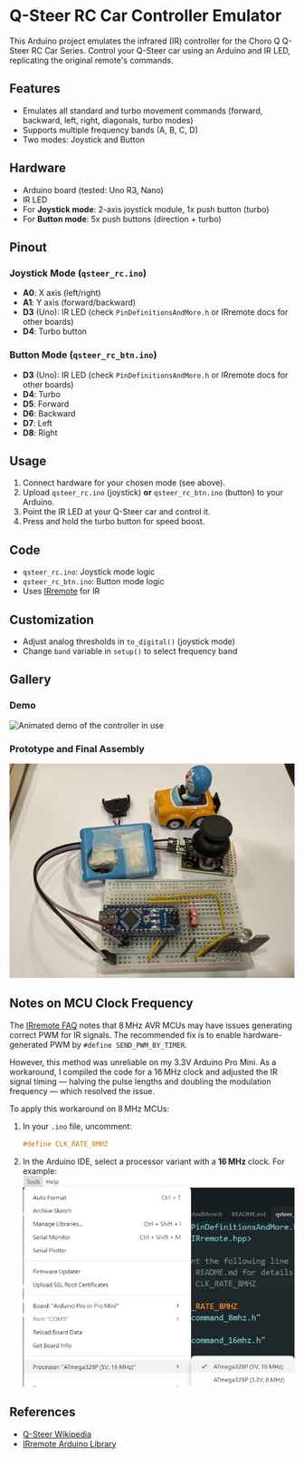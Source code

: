 # Q-Steer RC Car Controller Emulator

This Arduino project emulates the infrared (IR) controller for the Choro Q Q-Steer RC Car Series. Control your Q-Steer car using an Arduino and IR LED, replicating the original remote's commands.

## Features

- Emulates all standard and turbo movement commands (forward, backward, left, right, diagonals, turbo modes)
- Supports multiple frequency bands (A, B, C, D)
- Two modes: Joystick and Button

## Hardware

- Arduino board (tested: Uno R3, Nano)
- IR LED
- For **Joystick mode**: 2-axis joystick module, 1x push button (turbo)
- For **Button mode**: 5x push buttons (direction + turbo)

## Pinout

### Joystick Mode (`qsteer_rc.ino`)

- **A0**: X axis (left/right)
- **A1**: Y axis (forward/backward)
- **D3** (Uno): IR LED (check `PinDefinitionsAndMore.h` or IRremote docs for other boards)
- **D4**: Turbo button

### Button Mode (`qsteer_rc_btn.ino`)

- **D3** (Uno): IR LED (check `PinDefinitionsAndMore.h` or IRremote docs for other boards)
- **D4**: Turbo
- **D5**: Forward
- **D6**: Backward
- **D7**: Left
- **D8**: Right

## Usage

1. Connect hardware for your chosen mode (see above).
2. Upload `qsteer_rc.ino` (joystick) **or** `qsteer_rc_btn.ino` (button) to your Arduino.
3. Point the IR LED at your Q-Steer car and control it.
4. Press and hold the turbo button for speed boost.

## Code

- `qsteer_rc.ino`: Joystick mode logic
- `qsteer_rc_btn.ino`: Button mode logic
- Uses [IRremote](https://github.com/Arduino-IRremote/Arduino-IRremote) for IR

## Customization

- Adjust analog thresholds in `to_digital()` (joystick mode)
- Change `band` variable in `setup()` to select frequency band

## Gallery

### Demo

![Animated demo of the controller in use](gallery/demo.gif)

### Prototype and Final Assembly

![Prototype and final assembly of the RC controller](gallery/qsteer.jpeg)

## Notes on MCU Clock Frequency

The [IRremote FAQ](https://github.com/Arduino-IRremote/Arduino-IRremote#minimal-cpu-clock-frequency) notes that 8 MHz AVR MCUs may have issues generating correct PWM for IR signals. The recommended fix is to enable hardware-generated PWM by `#define SEND_PWM_BY_TIMER`.

However, this method was unreliable on my 3.3V Arduino Pro Mini. As a workaround, I compiled the code for a 16 MHz clock and adjusted the IR signal timing — halving the pulse lengths and doubling the modulation frequency — which resolved the issue.

To apply this workaround on 8 MHz MCUs:

1. In your `.ino` file, uncomment:

    ```c
    #define CLK_RATE_8MHZ
    ```

2. In the Arduino IDE, select a processor variant with a **16 MHz** clock. For example:
    ![Processor selection screenshot](image.png)

## References

- [Q-Steer Wikipedia](https://en.wikipedia.org/wiki/Q-steer)
- [IRremote Arduino Library](https://github.com/Arduino-IRremote/Arduino-IRremote)
